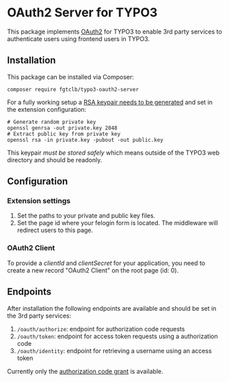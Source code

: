 # OAuth2 Server for TYPO3

This package implements [OAuth2](https://oauth.net/2/) for TYPO3 to enable 3rd party services to authenticate users using frontend users in TYPO3.

## Installation

This package can be installed via Composer:

    composer require fgtclb/typo3-oauth2-server

For a fully working setup a [RSA keypair needs to be generated](fgtclb/typo3-oauth2-server) and set in the extension configuration:

    # Generate random private key
    openssl genrsa -out private.key 2048
    # Extract public key from private key
    openssl rsa -in private.key -pubout -out public.key

This keypair *must be stored safely* which means outside of the TYPO3 web directory and should be readonly.

## Configuration

### Extension settings

1. Set the paths to your private and public key files.
2. Set the page id where your felogin form is located. The middleware will redirect users to this page.

### OAuth2 Client

To provide a *clientId* and *clientSecret* for your application, you need to create a new record "OAuth2 Client" on the root page (id: 0).

## Endpoints

After installation the following endpoints are available and should be set in the 3rd party services:

1. `/oauth/authorize`: endpoint for authorization code requests
2. `/oauth/token`: endpoint for access token requests using a authorization code
3. `/oauth/identity`: endpoint for retrieving a username using an access token

Currently only the [authorization code grant](https://oauth2.thephpleague.com/authorization-server/auth-code-grant/) is available.

